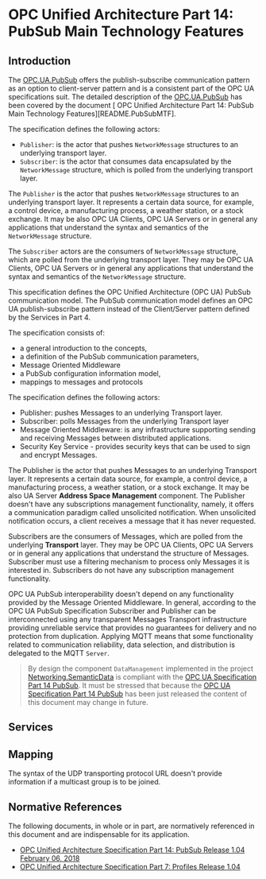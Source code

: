 
# OPC Unified Architecture Part 14: PubSub Main Technology Features

## Introduction

The [OPC.UA.PubSub][OPC.UA.PubSub] offers the publish-subscribe communication pattern as an option to client-server pattern and is a consistent part of the OPC UA specifications suit. The detailed description of the  [OPC.UA.PubSub][OPC.UA.PubSub] has been covered by the document [ OPC Unified Architecture Part 14: PubSub Main Technology Features][README.PubSubMTF].

The specification defines the following actors: 

* `Publisher`: is the actor that pushes `NetworkMessage` structures to an underlying transport layer.
* `Subscriber`: is the actor that consumes data encapsulated by the `NetworkMessage` structure, which is polled from the underlying transport layer.

The `Publisher` is the actor that pushes `NetworkMessage` structures to an underlying transport layer. It represents a certain data source, for example, a control device, a manufacturing process, a weather station, or a stock exchange. It may be also OPC UA Clients, OPC UA Servers or in general any applications that understand the syntax and semantics of the `NetworkMessage` structure. 

The `Subscriber` actors are the consumers of `NetworkMessage` structure, which are polled from the underlying transport layer. They may be OPC UA Clients, OPC UA Servers or in general any applications that understand the syntax and semantics of the `NetworkMessage` structure.


This specification defines the OPC Unified Architecture (OPC UA) PubSub communication model. The PubSub communication model defines an OPC UA publish-subscribe pattern instead of the Client/Server pattern defined by the Services in Part 4.

The specification consists of:

* a general introduction to the concepts,
* a definition of the PubSub communication parameters,
* Message Oriented Middleware 
* a PubSub configuration information model,
* mappings to messages and protocols

The specification defines the following actors: 
* Publisher: pushes Messages to an underlying Transport layer.
* Subscriber:  polls Messages from the underlying Transport layer
* Message Oriented Middleware: is any infrastructure supporting sending and receiving Messages between distributed applications. 
* Security Key Service - provides security keys that can be used to sign and encrypt Messages.

The Publisher is the actor that pushes Messages to an underlying Transport layer. It represents a certain data source, for example, a control device, a manufacturing process, a weather station, or a stock exchange. It may be also UA Server **Address Space Management** component. The Publisher doesn't have any subscriptions management functionality, namely, it offers a communication paradigm called unsolicited notification. When unsolicited notification occurs, a client receives a message that it has never requested.

Subscribers are the consumers of Messages, which are polled from the underlying **Transport** layer. They may be OPC UA Clients, OPC UA Servers or in general any applications that understand the structure of Messages. Subscriber must use a filtering mechanism to process only Messages it is interested in. Subscribers do not have any subscription management functionality.

OPC UA PubSub interoperability doesn't depend on any functionality provided by the Message Oriented Middleware. In general, according to the OPC UA PubSub Specification Subscriber and Publisher can be interconnected using any transparent Messages Transport infrastructure providing unreliable service that provides no guarantees for delivery and no protection from duplication. Applying MQTT means that some functionality related to communication reliability, data selection, and distribution is delegated to the MQTT `Server`.

> By design the component `DataManagement` implemented in the project [Networking.SemanticData](https://github.com/mpostol/OPC-UA-OOI/tree/master/Networking/SemanticData) is compliant with the [OPC UA Specification Part 14 PubSub](https://opcfoundation.org/developer-tools/specifications-unified-architecture/part-14-pubsub/).
> It must be stressed that because the [OPC UA Specification Part 14 PubSub](https://opcfoundation.org/developer-tools/specifications-unified-architecture/part-14-pubsub/) has been just released the content of this document may change in future.

## Services

## Mapping

The syntax of the UDP transporting protocol URL doesn't provide information if a multicast group is to be joined. 

## Normative References

The following documents, in whole or in part, are normatively referenced in this document and are indispensable for its application.

- [OPC Unified Architecture Specification Part 14: PubSub Release 1.04 February 06, 2018][OPC.UA.PubSub]
- [OPC Unified Architecture Specification  Part 7: Profiles Release 1.04][OPC.UA.Profiles]

 



[RFC.UDP]:https://tools.ietf.org/html/rfc768
[RFC.UDP.IP]:https://tools.ietf.org/html/rfc791

[OPC.UA.PubSub]:https://opcfoundation.org/developer-tools/specifications-unified-architecture/part-14-pubsub/
[OPC.UA.Profiles]:https://opcfoundation.org/developer-tools/specifications-unified-architecture/part-7-profiles/

[OOI.Networking.UDPMessageHandler]:https://github.com/mpostol/OPC-UA-OOI/tree/master/Networking/UDPMessageHandler
[OOI.Networking.ReferenceApplication]:https://github.com/mpostol/OPC-UA-OOI/tree/master/Networking/ReferenceApplication
